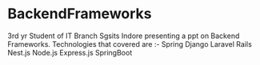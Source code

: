 # BackendFrameworks
3rd yr Student of IT Branch Sgsits Indore presenting a ppt on Backend Frameworks.
Technologies that covered are :-
Spring
Django
Laravel
Rails
Nest.js
Node.js
Express.js
SpringBoot
